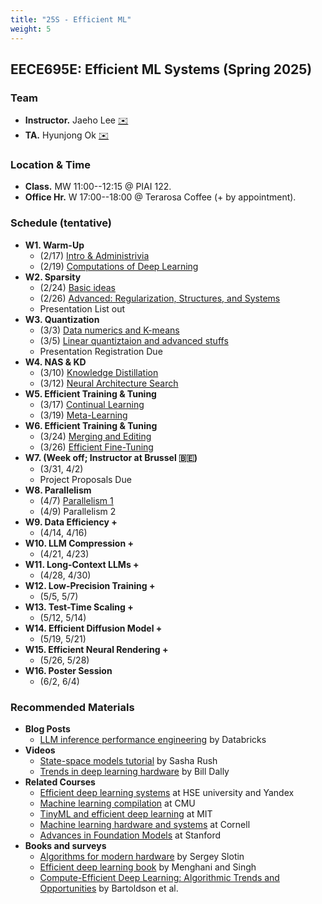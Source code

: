 ```yaml
---
title: "25S - Efficient ML"
weight: 5
---
```


## **EECE695E: Efficient ML Systems (Spring 2025)**

### **Team**
- **Instructor.** Jaeho Lee [✉️](mailto:jaeho.lee@postech.ac.kr)
- **TA.** Hyunjong Ok [✉️](mailto:hyunjong.ok@postech.ac.kr)  

### **Location & Time**
- **Class.** MW 11:00--12:15 @ PIAI 122.
- **Office Hr.** W 17:00--18:00 @ Terarosa Coffee (+ by appointment).


### **Schedule (tentative)**
- **W1. Warm-Up** 
	- (2/17) [Intro & Administrivia](lec/L1.pdf)
	- (2/19) [Computations of Deep Learning](lec/L2.pdf)
- **W2. Sparsity**
	- (2/24) [Basic ideas](lec/L3.pdf)
	- (2/26) [Advanced: Regularization, Structures, and Systems](lec/L4.pdf)
	- Presentation List out
- **W3. Quantization**
	- (3/3) [Data numerics and K-means](lec/L5.pdf)
	- (3/5) [Linear quantiztaion and advanced stuffs](lec/L6.pdf)
	- Presentation Registration Due
- **W4. NAS & KD**
	- (3/10) [Knowledge Distillation](lec/L7.pdf)
	- (3/12) [Neural Architecture Search](lec/L8.pdf)
- **W5. Efficient Training & Tuning**
	- (3/17) [Continual Learning](lec/L9.pdf)
	- (3/19) [Meta-Learning](lec/L10.pdf)
- **W6. Efficient Training & Tuning**
	- (3/24) [Merging and Editing](lec/L11.pdf)
	- (3/26) [Efficient Fine-Tuning](lec/L12.pdf)
- **W7. (Week off; Instructor at Brussel 🇧🇪)**
	- (3/31, 4/2)
	- Project Proposals Due
- **W8. Parallelism**
	- (4/7) [Parallelism 1](lec/L13.pdf)
	- (4/9) Parallelism 2
- **W9. Data Efficiency +**
	- (4/14, 4/16)
- **W10. LLM Compression +**
	- (4/21, 4/23)
- **W11. Long-Context LLMs +**
	- (4/28, 4/30)
- **W12. Low-Precision Training +**
	- (5/5, 5/7)
- **W13. Test-Time Scaling +**
	- (5/12, 5/14)
- **W14. Efficient Diffusion Model +**
	- (5/19, 5/21)
- **W15. Efficient Neural Rendering +**
	- (5/26, 5/28)
- **W16. Poster Session**
	- (6/2, 6/4)


### **Recommended Materials**
- **Blog Posts**
	- [LLM inference performance engineering](https://www.databricks.com/blog/llm-inference-performance-engineering-best-practices?fbclid=IwAR38VwybKZYFZNEFmAviNojzwlI7jLNLt-mFBV8ecwoBen_DzJ0CP0LG_-w) by Databricks
- **Videos**
	- [State-space models tutorial](https://www.youtube.com/watch?v=dKJEpOtVgXc) by Sasha Rush
	- [Trends in deep learning hardware](https://www.youtube.com/watch?v=HtrR1HRZIGA) by Bill Dally
- **Related Courses**
	- [Efficient deep learning systems](https://github.com/mryab/efficient-dl-systems) at HSE university and Yandex
	- [Machine learning compilation](https://mlc.ai/) at CMU
	- [TinyML and efficient deep learning](https://hanlab.mit.edu/courses/2023-fall-65940) at MIT
	- [Machine learning hardware and systems](https://abdelfattah-class.github.io/ece5545/sp23) at Cornell
	- [Advances in Foundation Models](https://stanford-cs324.github.io/winter2023/) at Stanford
- **Books and surveys**
	- [Algorithms for modern hardware](https://en.algorithmica.org/hpc/) by Sergey Slotin
	- [Efficient deep learning book](https://efficientdlbook.com/) by Menghani and Singh
	- [Compute-Efficient Deep Learning: Algorithmic Trends and Opportunities](https://arxiv.org/abs/2210.06640) by Bartoldson et al.